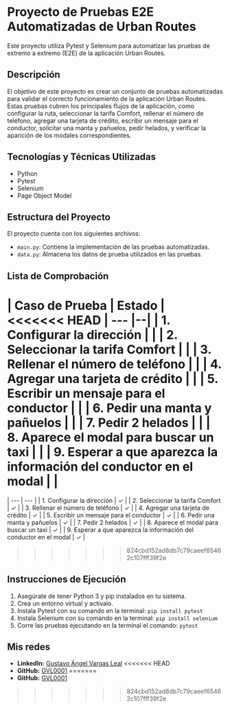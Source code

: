 # Proyecto de Pruebas E2E Automatizadas de Urban Routes

Este proyecto utiliza Pytest y Selenium para automatizar las pruebas de extremo a extremo (E2E) de la aplicación Urban Routes.

## Descripción

El objetivo de este proyecto es crear un conjunto de pruebas automatizadas para validar el correcto funcionamiento de la aplicación Urban Routes. Estas pruebas cubren los principales flujos de la aplicación, como configurar la ruta, seleccionar la tarifa Comfort, rellenar el número de teléfono, agregar una tarjeta de crédito, escribir un mensaje para el conductor, solicitar una manta y pañuelos, pedir helados, y verificar la aparición de los modales correspondientes.

## Tecnologías y Técnicas Utilizadas

- Python
- Pytest
- Selenium
- Page Object Model

## Estructura del Proyecto

El proyecto cuenta con los siguientes archivos:

- `main.py`: Contiene la implementación de las pruebas automatizadas.
- `data.py`: Almacena los datos de prueba utilizados en las pruebas.

## Lista de Comprobación

| Caso de Prueba | Estado |
<<<<<<< HEAD
| --- |--|
| 1. Configurar la dirección |  |
| 2. Seleccionar la tarifa Comfort |  |
| 3. Rellenar el número de teléfono |  |
| 4. Agregar una tarjeta de crédito |  |
| 5. Escribir un mensaje para el conductor |  |
| 6. Pedir una manta y pañuelos |  |
| 7. Pedir 2 helados |  |
| 8. Aparece el modal para buscar un taxi |  |
| 9. Esperar a que aparezca la información del conductor en el modal |  |
=======
| --- | --- |
| 1. Configurar la dirección | ✓ |
| 2. Seleccionar la tarifa Comfort | ✓ |
| 3. Rellenar el número de teléfono | ✓ |
| 4. Agregar una tarjeta de crédito | ✓ |
| 5. Escribir un mensaje para el conductor | ✓ |
| 6. Pedir una manta y pañuelos | ✓ |
| 7. Pedir 2 helados | ✓ |
| 8. Aparece el modal para buscar un taxi | ✓ |
| 9. Esperar a que aparezca la información del conductor en el modal | ✓ |
>>>>>>> 824cbd152ad8db7c79caeef65462c107fff39f2e

## Instrucciones de Ejecución

1. Asegúrate de tener Python 3 y pip instalados en tu sistema.
2. Crea un entorno virtual y actívalo.
3. Instala Pytest con su comando en la terminal: ` pip install pytest `
4. Instala Selenium con su comando en la terminal: ` pip install selenium `
5. Corre las pruebas ejecutando en la terminal el comando: ` pytest `

## Mis redes

- **LinkedIn:** [Gustavo Ángel Vargas Leal](https://www.linkedin.com/in/gustavo-angel-vargas-leal/)
<<<<<<< HEAD
- **GitHub:** [GVL0001](https://github.com/GVL0001)
=======
- **GitHub:** [GVL0001](https://github.com/GVL0001)
>>>>>>> 824cbd152ad8db7c79caeef65462c107fff39f2e

